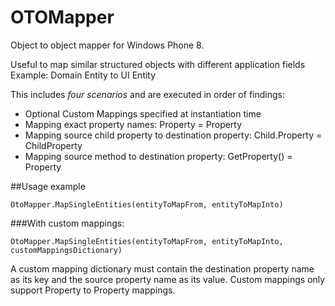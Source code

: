 OTOMapper
=========

Object to object mapper for Windows Phone 8.

Useful to map similar structured objects with different application fields
Example: Domain Entity to UI Entity

This includes *four scenarios* and are executed in order of findings:

* Optional Custom Mappings specified at instantiation time
* Mapping exact property names: Property = Property
* Mapping source child property to destination property: Child.Property = ChildProperty
* Mapping source method to destination property: GetProperty() = Property

##Usage example

`OtoMapper.MapSingleEntities(entityToMapFrom, entityToMapInto)`

###With custom mappings:

`OtoMapper.MapSingleEntities(entityToMapFrom, entityToMapInto, customMappingsDictionary)`

A custom mapping dictionary must contain the destination property name as its key and the source property name as its value. Custom mappings only support Property to Property mappings.
